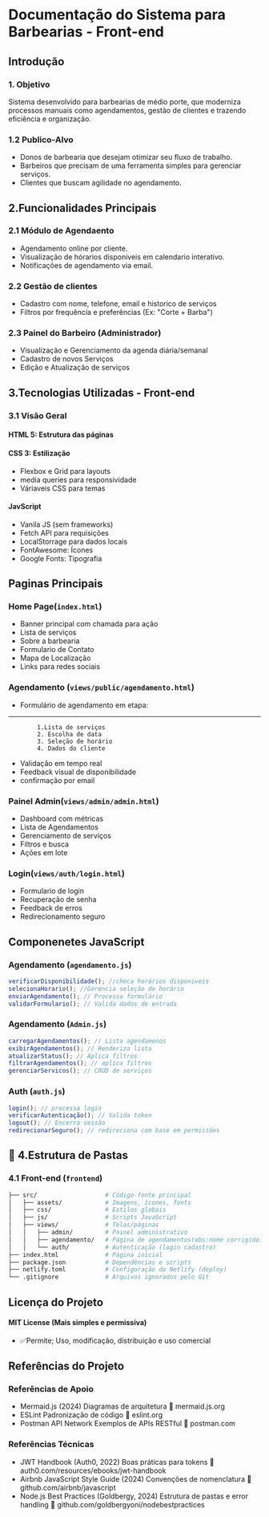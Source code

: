 # Documentação do Sistema para Barbearias - Front-end

## Introdução

###  1. Objetivo
Sistema desenvolvido para barbearias de médio porte, que moderniza processos manuais como agendamentos, gestão de clientes e trazendo eficiência e organização.

### 1.2 Publico-Alvo

- Donos de barbearia que desejam otimizar seu fluxo de trabalho.
- Barbeiros que precisam de uma ferramenta simples para gerenciar serviços.
- Clientes que buscam agilidade no agendamento.

## 2.Funcionalidades Principais

### 2.1 Módulo de Agendaento

- Agendamento online por cliente.
- Visualização de hórarios disponiveis em calendario interativo.
- Notificações de agendamento via email.

### 2.2 Gestão de clientes
- Cadastro com nome, telefone, email e historico de serviços
- Filtros por frequência e preferências (Ex: "Corte + Barba")

### 2.3 Painel do Barbeiro (Administrador)
- Visualização e Gerenciamento da agenda diária/semanal
- Cadastro de novos Serviços
- Edição e Atualização de serviços
## 3.Tecnologias Utilizadas - Front-end
### 3.1 Visão Geral
#### HTML 5: Estrutura das páginas
#### CSS 3: Estilização
- Flexbox e Grid para layouts
- media queries para responsividade
- Váriaveis CSS para temas
#### JavScript 
- Vanila JS (sem frameworks)
- Fetch API para requisições
- LocalStorrage para dados locais
- FontAwesome: Ícones
- Google Fonts: Tipografia
## Paginas Principais
### Home Page(`index.html`)
- Banner principal com chamada para ação
- Lista de serviços
- Sobre a barbearia
- Formulario de Contato
- Mapa de Localização
- Links para redes sociais
### Agendamento (`views/public/agendamento.html`)
- Formulário de agendamento em etapa:
---
            1.Lista de serviços
            2. Escolha de data
            3. Seleção de horário
            4. Dados do cliente
- Validação em tempo real
- Feedback visual de disponibilidade
- confirmação por email
### Painel Admin(`views/admin/admin.html`)
- Dashboard com métricas
- Lista de Agendamentos
- Gerenciamento de serviços
- Filtros e busca
- Ações em lote
### Login(`views/auth/login.html`)
- Formulario de login
- Recuperação de senha
- Feedback de erros
- Redirecionamento seguro
## Componenetes JavaScript
### Agendamento (`agendamento.js`)

```javascript
verificarDisponibilidade(); //checa horários disponiveis
selecionaHorario(); //Gerencia seleção de horário
enviarAgendamento(); // Processa formulário
validarFormulario(); // Valida dados de entrada
```
### Agendamento (`Admin.js`)
```javascript
carregarAgendamentos(); // Lista agendamenos
exibirAgendamentos(); // Renderiza lista
atualizarStatus(); // Aplica filtros
filtrarAgendamentos(); // aplica filtros
gerenciarServicos(); // CRUD de serviços
```

### Auth (`auth.js`)
```javascript
login(); // processa login
verificarAutenticação(); // Valida token
logout(); // Encerra sessão
redirecionarSeguro(); // redireciona com base em permissões
```

## 📁 4.Estrutura de Pastas
### 4.1 **Front-end** (`frontend`)
```bash
├── src/                   # Código-fonte principal
│   ├── assets/            # Imagens, ícones, fonts
│   ├── css/               # Estilos globais
│   ├── js/                # Scripts JavaScript
│   ├── views/             # Telas/páginas
│   │   ├── admin/         # Painel administrativo
│   │   ├── agendamento/   # Página de agendamentos(obs:nome corrigido)
│   │   └── auth/          # Autenticação (login cadastro)
├── index.html             # Página inicial
├── package.json           # Dependências e scripts
├── netlify.toml           # Configuração do Netlify (deploy)
└── .gitignore             # Arquivos ignorados pelo Git
```
## Licença do Projeto
#### MIT License (Mais simples e permissiva)
- ✅Permite; Uso, modificação, distribuição e uso comercial
## Referências do Projeto

### Referências de Apoio
- Mermaid.js (2024)
Diagramas de arquitetura 🔗 mermaid.js.org
- ESLint
Padronização de código 🔗 eslint.org
- Postman API Network
Exemplos de APIs RESTful 🔗 postman.com

### Referências Técnicas
- JWT Handbook (Auth0, 2022)
Boas práticas para tokens 🔗 auth0.com/resources/ebooks/jwt-handbook
- Airbnb JavaScript Style Guide (2024)
Convenções de nomenclatura 🔗 github.com/airbnb/javascript
- Node.js Best Practices (Goldbergy, 2024)
Estrutura de pastas e error handling 🔗 github.com/goldbergyoni/nodebestpractices
